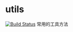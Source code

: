 # utils
[![Build Status](https://travis-ci.org/H5futurehreohanshuo/utils.svg?branch=master)](https://travis-ci.org/H5futurehreohanshuo/utils)
常用的工具方法
